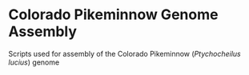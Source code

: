 # Colorado Pikeminnow Genome Assembly
Scripts used for assembly of the Colorado Pikeminnow (*Ptychocheilus lucius*) genome
